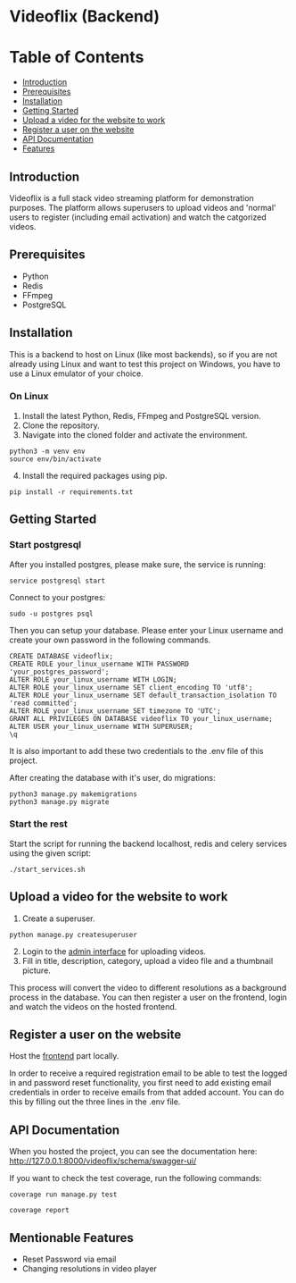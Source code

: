 # Videoflix (Backend)

Table of Contents
=================

* [Introduction](#introduction)
* [Prerequisites](#prerequisites)
* [Installation](#installation)
* [Getting Started](#getting-started)
* [Upload a video for the website to work](#how-to-upload-new-videos)
* [Register a user on the website](#register-a-user-on-the-website)
* [API Documentation](#api-documentation)
* [Features](#features)

## Introduction

Videoflix is a full stack video streaming platform for demonstration purposes. The platform allows superusers to upload videos and 'normal' users to register (including email activation) and watch the catgorized videos.

## Prerequisites

* Python
* Redis
* FFmpeg
* PostgreSQL

## Installation

This is a backend to host on Linux (like most backends), so if you are not already using Linux and want to test this project on Windows, you have to use a Linux emulator of your choice.

### On Linux

1. Install the latest Python, Redis, FFmpeg and PostgreSQL version.
2. Clone the repository.
3. Navigate into the cloned folder and activate the environment.
```
python3 -m venv env
source env/bin/activate
```
4. Install the required packages using pip.
```
pip install -r requirements.txt
```

## Getting Started

### Start postgresql

After you installed postgres, please make sure, the service is running:
```
service postgresql start
```
Connect to your postgres:
```
sudo -u postgres psql
```
Then you can setup your database. Please enter your Linux username and create your own password in the following commands.

```
CREATE DATABASE videoflix;
CREATE ROLE your_linux_username WITH PASSWORD 'your_postgres_password';
ALTER ROLE your_linux_username WITH LOGIN;
ALTER ROLE your_linux_username SET client_encoding TO 'utf8';
ALTER ROLE your_linux_username SET default_transaction_isolation TO 'read committed';
ALTER ROLE your_linux_username SET timezone TO 'UTC';
GRANT ALL PRIVILEGES ON DATABASE videoflix TO your_linux_username;
ALTER USER your_linux_username WITH SUPERUSER;
\q
```

It is also important to add these two credentials to the .env file of this project.

After creating the database with it's user, do migrations:
```
python3 manage.py makemigrations
python3 manage.py migrate
```

### Start the rest

Start the script for running the backend localhost, redis and celery services using the given script:
```
./start_services.sh
```

## Upload a video for the website to work

1. Create a superuser.
```
python manage.py createsuperuser
```
2. Login to the [admin interface](http://127.0.0.1:8000/videoflix/admin/video_app/video/) for uploading videos.
3. Fill in title, description, category, upload a video file and a thumbnail picture.

This process will convert the video to different resolutions as a background process in the database.
You can then register a user on the frontend, login and watch the videos on the hosted frontend.

## Register a user on the website

Host the [frontend](https://github.com/Pe3et/Videoflix_frontend) part locally. 

In order to receive a required registration email to be able to test the logged in and password reset functionality, you first need to add existing email credentials in order to receive emails from that added account.
You can do this by filling out the three lines in the .env file.

## API Documentation

When you hosted the project, you can see the documentation here: 
http://127.0.0.1:8000/videoflix/schema/swagger-ui/

If you want to check the test coverage, run the following commands:
```
coverage run manage.py test
```
```
coverage report
```

## Mentionable Features

* Reset Password via email
* Changing resolutions in video player 